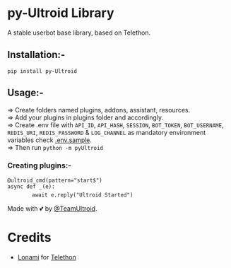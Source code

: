 # py-Ultroid Library
A stable userbot base library, based on Telethon.

## Installation:-
`pip install py-Ultroid`

## Usage:-
=> Create folders named plugins, addons, assistant, resources.<br/>
=> Add your plugins in plugins folder and accordingly.<br/>
=> Create .env file with `API_ID`, `API_HASH`, `SESSION`, 
`BOT_TOKEN`, `BOT_USERNAME`, `REDIS_URI`, `REDIS_PASSWORD` & 
`LOG_CHANNEL` as mandatory environment variables check
[.env.sample](https://github.com/TeamUltroid/Ultroid/.env.sample).<br/>
=> Then run `python -m pyUltroid`<br/>

### Creating plugins:-
`@ultroid_cmd(pattern="start$")`<br/>
`async def _(e):`<br/>
ㅤㅤㅤㅤ	`await e.reply("Ultroid Started")`<br/>


Made with 💕 by [@TeamUltroid](https://t.me/TeamUltroid). <br />

# Credits
* [Lonami](https://github.com/LonamiWebs/) for [Telethon](https://github.com/LonamiWebs/Telethon)

